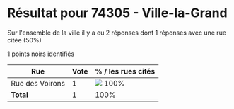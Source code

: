 # Résultat pour 74305 - Ville-la-Grand

Sur l'ensemble de la ville il y a eu 2 réponses dont 1 réponses avec une rue citée (50%)

1 points noirs identifiés

| Rue | Vote | % / les rues cités|
|-----|------|-------------------|
| Rue des Voirons | 1 | <img src="../../img/bar_100.gif" />&nbsp;100%|
| **Total** | 1 | 100%|

